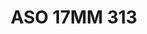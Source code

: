 ---
title: ASO 17MM 313
date: 
draft: false

# descripcion
description : Anillo de plata 925.

materials: Plata 1028

color: 

dimensions: 17mm diámetro

code: 05-23-1702

type: "Anillos"

categories: []

price: $6.600,00

price_eftvo: $5.610,00

# Images
# first image will be shown in the product page
images:
  # - image: "images/path_to_image"
  # La ubicacion de las imagenes es imagenes/Anillos/Anillos.Solo Plata/05-23-1702-aso-17mm-313
  - image: "./images/anillos/solo_plata/05-23-1702-aso-17mm-313.jpg"
---